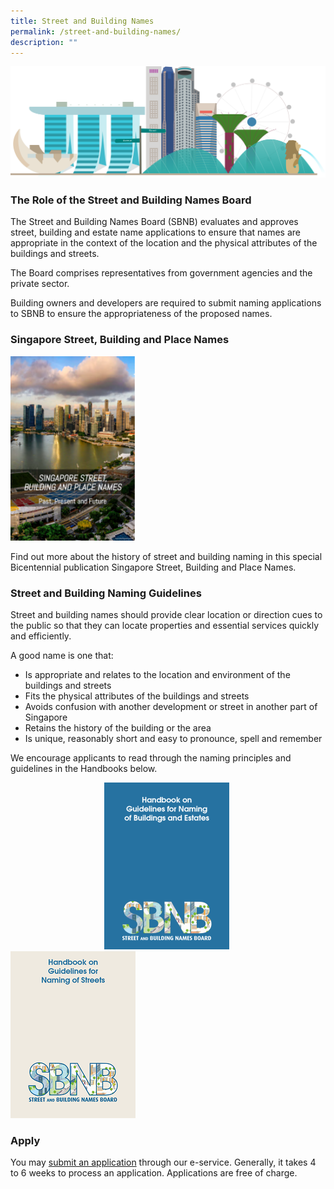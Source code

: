 ```yaml
---
title: Street and Building Names
permalink: /street-and-building-names/
description: ""
---
```

![Singapore Skyline Image](/images/Singapore%20Skyline%204k.png)

<h3>The Role of the Street and Building Names Board</h3>

The Street and Building Names Board (SBNB) evaluates and approves street, building and estate name applications to ensure that names are appropriate in the context of the location and the physical attributes of the buildings and streets.  
  
The Board comprises representatives from government agencies and the private sector.  
  
Building owners and developers are required to submit naming applications to SBNB to ensure the appropriateness of the proposed names.

<h3>Singapore Street, Building and Place Names</h3>

<a href="https://www.ura.gov.sg/-/media/Corporate/Guidelines/Street-and-Building-Names/SBNBpublication2020.pdf"><img src="/images/SBNB%20Publication.png" style="width:200px"></a>

Find out more about the history of street and building naming in this special Bicentennial publication Singapore Street, Building and Place Names.

<h3>Street and Building Naming Guidelines</h3>

Street and building names should provide clear location or direction cues to the public so that they can locate properties and essential services quickly and efficiently.  
  
A good name is one that:  
  
* Is appropriate and relates to the location and environment of the buildings and streets  
* Fits the physical attributes of the buildings and streets  
* Avoids confusion with another development or street in another part of Singapore  
* Retains the history of the building or the area  
* Is unique, reasonably short and easy to pronounce, spell and remember  
  
We encourage applicants to read through the naming principles and guidelines in the Handbooks below.

<div class="row">
<a href="https://www.ura.gov.sg/Corporate/Guidelines/-/media/932EC294D97B4918BBB4F83307A90BB6.ashx"><img src="/images/Building%20Name%20Handbook.png" style="margin-left:150px;margin-right: 50px;width:200px"></a>
<a href="https://www.ura.gov.sg/Corporate/Guidelines/-/media/63EF655B94214D9189126CE3AF94A380.ashx"><img src="/images/Street%20Name%20Handbook.png" style="width:200px"></a>
</div>

<h3>Apply</h3>

You may <a href = "https://digitalservice.ura.gov.sg/sbnb/">submit an application</a> through our e-service. Generally, it takes 4 to 6 weeks to process an application. Applications are free of charge.
